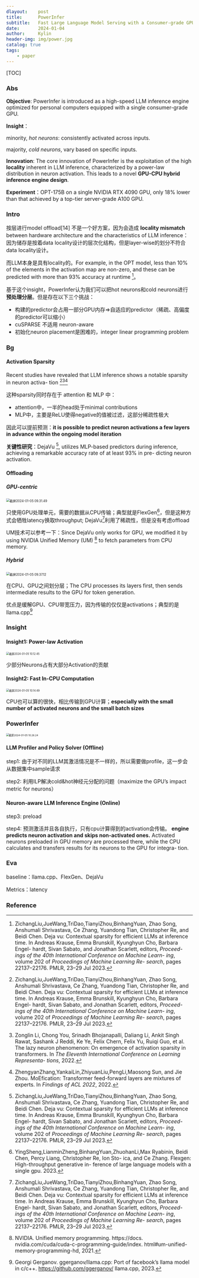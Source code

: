 ```yaml
---
dlayout:    post
title:      PowerInfer
subtitle:   Fast Large Language Model Serving with a Consumer-grade GPU
date:       2024-01-04
author:     Kylin
header-img: img/power.jpg
catalog: true
tags:
    - paper
---
```




[TOC]

### Abs

**Objective**: PowerInfer is introduced as a high-speed LLM inference engine optimized for personal computers equipped with a single consumer-grade GPU.

**Insight**：

minority, *hot neurons*: consistently activated across inputs.

majority, *cold neurons*, vary based on specific inputs.

**Innovation**: The core innovation of PowerInfer is the exploitation of the high **locality** inherent in LLM inference, characterized by a power-law distribution in neuron activation. This leads to a novel **GPU-CPU hybrid inference engine design**.

**Experiment**：OPT-175B on a single NVIDIA RTX 4090 GPU, only 18% lower than that achieved by a top-tier server-grade A100 GPU.  



### Intro

按层进行model offload[14] 不是一个好方案，因为会造成 **locality mismatch** between hardware architecture and the characteristics of LLM inference：因为储存是按着data locality设计的层次化结构，但是layer-wise的划分不符合data locality设计。

而LLM本身是具有locality的。For example, in the OPT model, less than 10% of the elements in the activation map are non-zero, and these can be predicted with more than 93% accuracy at runtime [^1]。

基于这个insight，PowerInfer认为我们可以把hot neurons和cold neurons进行**预处理分层**。但是存在以下三个挑战：

- 构建的predictor会占用一部分GPU内存=>自适应的predictor（稀疏、高偏度的predictor可以缩小）
- cuSPARSE  不适用 neuron-aware
- 初始化neuron placement是困难的，integer linear programming problem



### Bg

#### Activation Sparsity

Recent studies have revealed that LLM inference shows a notable sparsity in neuron activa- tion [^1][^2][^3]

这种sparsity同时存在于 attention 和 MLP 中：

- attention中，一半的head处于minimal contributions
- MLP中，主要是ReLU使得negative的值被过滤，这部分稀疏性极大

因此可以提前预测：**it is possible to predict neuron activations a few layers in advance within the ongoing model iteration**

**关键性研究**：DejaVu [^1], utilizes MLP-based predictors during inference, achieving a remarkable accuracy rate of at least 93% in pre- dicting neuron activation.



#### Offloading

##### GPU-centric

<img src="http://kylinhub.oss-cn-shanghai.aliyuncs.com/uPic/%E6%88%AA%E5%B1%8F2024-01-05%2009.31.49.png" alt="截屏2024-01-05 09.31.49" style="zoom:60%;" />

只使用GPU处理单元，需要的数据从CPU传输；典型就是FlexGen[^4]，但是这种方式会牺牲latency换取throughput; DejaVu[^1]利用了稀疏性，但是没有考虑offload

UM技术可以参考一下：Since DejaVu only works for GPU, we modified it by using NVIDIA Unified Memory (UM) [^6] to fetch parameters from CPU memory.

##### Hybrid

<img src="http://kylinhub.oss-cn-shanghai.aliyuncs.com/uPic/%E6%88%AA%E5%B1%8F2024-01-05%2009.37.12.png" alt="截屏2024-01-05 09.37.12" style="zoom:60%;" />

在CPU、GPU之间划分层；The CPU processes its layers first, then sends intermediate results to the GPU for token generation.

优点是缓解GPU、CPU带宽压力，因为传输的仅仅是activations；典型的是llama.cpp[^5]



### Insight

#### Insight1: Power-law Activation

<img src="http://kylinhub.oss-cn-shanghai.aliyuncs.com/uPic/%E6%88%AA%E5%B1%8F2024-01-05%2010.12.45.png" alt="截屏2024-01-05 10.12.45" style="zoom:50%;" />

少部分Neurons占有大部分Activation的贡献

#### Insight2: Fast In-CPU Computation

<img src="http://kylinhub.oss-cn-shanghai.aliyuncs.com/uPic/%E6%88%AA%E5%B1%8F2024-01-05%2010.14.49.png" alt="截屏2024-01-05 10.14.49" style="zoom:50%;" />

CPU也可以算的很快，相比传输到GPU计算；**especially with the small number of activated neurons and the small batch sizes**



### PowerInfer

<img src="http://kylinhub.oss-cn-shanghai.aliyuncs.com/uPic/%E6%88%AA%E5%B1%8F2024-01-05%2010.26.24.png" alt="截屏2024-01-05 10.26.24" style="zoom:47%;" />

#### LLM Profiler and Policy Solver (Offline)

step1: 由于对不同的LLM其激活情况是不一样的，所以需要做profile，这一步会从数据集中sample请求

step2: 利用ILP解决cold&hot神经元分配的问题（maximize the GPU’s impact metric for neurons）



#### Neuron-aware LLM Inference Engine (Online)

step3: preload

step4: 预测激活并且各自执行，只有cpu计算得到的activation会传输。 **engine predicts neuron activation and skips non-activated ones.** Activated neurons preloaded in GPU memory are processed there, while the CPU calculates and transfers results for its neurons to the GPU for integra- tion. 



### Eva

baseline：llama.cpp、FlexGen、DejaVu

Metrics：latency





### Reference

[^1]: ZichangLiu,JueWang,TriDao,TianyiZhou,BinhangYuan, Zhao Song, Anshumali Shrivastava, Ce Zhang, Yuandong Tian, Christopher Re, and Beidi Chen. Deja vu: Contextual sparsity for efficient LLMs at inference time. In Andreas Krause, Emma Brunskill, Kyunghyun Cho, Barbara Engel- hardt, Sivan Sabato, and Jonathan Scarlett, editors, *Proceed- ings of the 40th International Conference on Machine Learn- ing*, volume 202 of *Proceedings of Machine Learning Re- search*, pages 22137–22176. PMLR, 23–29 Jul 2023.
[^2]: Zonglin Li, Chong You, Srinadh Bhojanapalli, Daliang Li, Ankit Singh Rawat, Sashank J Reddi, Ke Ye, Felix Chern, Felix Yu, Ruiqi Guo, et al. The lazy neuron phenomenon: On emergence of activation sparsity in transformers. In *The* *Eleventh International Conference on Learning Representa- tions*, 2022.
[^3]: ZhengyanZhang,YankaiLin,ZhiyuanLiu,PengLi,Maosong Sun, and Jie Zhou. MoEfication: Transformer feed-forward layers are mixtures of experts. In *Findings of ACL 2022*, 2022.
[^4]: YingSheng,LianminZheng,BinhangYuan,ZhuohanLi,Max Ryabinin, Beidi Chen, Percy Liang, Christopher Re, Ion Sto- ica, and Ce Zhang. Flexgen: High-throughput generative in- ference of large language models with a single gpu. 2023.
[^5]: Georgi Gerganov. ggerganov/llama.cpp: Port of facebook’s llama model in c/c++. https://github.com/ggerganov/ llama.cpp, 2023.
[^6]: NVIDIA. Unified memory programming. https://docs. nvidia.com/cuda/cuda-c-programming-guide/index. html#um-unified-memory-programming-hd, 2021.





